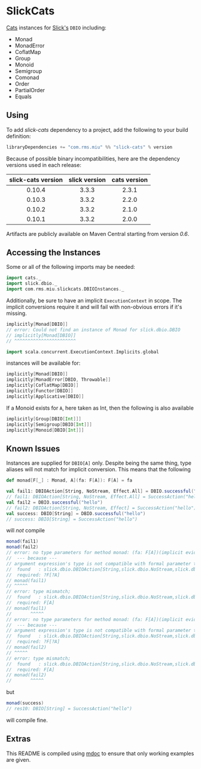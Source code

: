 SlickCats
=========

[Cats](https://github.com/typelevel/cats) instances for [Slick's](http://slick.typesafe.com/) `DBIO` including:
* Monad
* MonadError
* CoflatMap
* Group
* Monoid
* Semigroup
* Comonad
* Order
* PartialOrder
* Equals

## Using

To add *slick-cats* dependency to a project, add the following to your build definition:

```scala
libraryDependencies += "com.rms.miu" %% "slick-cats" % version
```

Because of possible binary incompatibilities, here are the dependency versions used in each release:

| slick-cats version | slick version | cats version |
|:------------------:|:-------------:|:------------:|
|       0.10.4       |     3.3.3     |    2.3.1     |
|       0.10.3       |     3.3.2     |    2.2.0     |
|       0.10.2       |     3.3.2     |    2.1.0     |
|       0.10.1       |     3.3.2     |    2.0.0     |

Artifacts are publicly available on Maven Central starting from version *0.6*.

## Accessing the Instances

Some or all of the following imports may be needed:

```scala
import cats._
import slick.dbio._
import com.rms.miu.slickcats.DBIOInstances._
```

Additionally, be sure to have an implicit `ExecutionContext` in scope. The implicit conversions require it
and will fail with non-obvious errors if it's missing.

```scala
implicitly[Monad[DBIO]]
// error: Could not find an instance of Monad for slick.dbio.DBIO
// implicitly[Monad[DBIO]]
// ^^^^^^^^^^^^^^^^^^^^^^^
```

```scala
import scala.concurrent.ExecutionContext.Implicits.global
```

instances will be available for:

```scala
implicitly[Monad[DBIO]]
implicitly[MonadError[DBIO, Throwable]]
implicitly[CoflatMap[DBIO]]
implicitly[Functor[DBIO]]
implicitly[Applicative[DBIO]]
```

If a Monoid exists for `A`, here taken as Int, then the following is also available

```scala
implicitly[Group[DBIO[Int]]]
implicitly[Semigroup[DBIO[Int]]]
implicitly[Monoid[DBIO[Int]]]
```

## Known Issues

Instances are supplied for `DBIO[A]` only. Despite being the same thing,
type aliases will not match for implicit conversion. This means that the following

```scala
def monad[F[_] : Monad, A](fa: F[A]): F[A] = fa

val fail1: DBIOAction[String, NoStream, Effect.All] = DBIO.successful("hello")
// fail1: DBIOAction[String, NoStream, Effect.All] = SuccessAction("hello")
val fail2 = DBIO.successful("hello")
// fail2: DBIOAction[String, NoStream, Effect] = SuccessAction("hello")
val success: DBIO[String] = DBIO.successful("hello")
// success: DBIO[String] = SuccessAction("hello")
```

will _not_ compile

```scala
monad(fail1)
monad(fail2)
// error: no type parameters for method monad: (fa: F[A])(implicit evidence$1: cats.Monad[F])F[A] exist so that it can be applied to arguments (slick.dbio.DBIOAction[String,slick.dbio.NoStream,slick.dbio.Effect.All])
//  --- because ---
// argument expression's type is not compatible with formal parameter type;
//  found   : slick.dbio.DBIOAction[String,slick.dbio.NoStream,slick.dbio.Effect.All]
//  required: ?F[?A]
// monad(fail1)
// ^^^^^
// error: type mismatch;
//  found   : slick.dbio.DBIOAction[String,slick.dbio.NoStream,slick.dbio.Effect.All]
//  required: F[A]
// monad(fail1)
//       ^^^^^
// error: no type parameters for method monad: (fa: F[A])(implicit evidence$1: cats.Monad[F])F[A] exist so that it can be applied to arguments (slick.dbio.DBIOAction[String,slick.dbio.NoStream,slick.dbio.Effect])
//  --- because ---
// argument expression's type is not compatible with formal parameter type;
//  found   : slick.dbio.DBIOAction[String,slick.dbio.NoStream,slick.dbio.Effect]
//  required: ?F[?A]
// monad(fail2)
// ^^^^^
// error: type mismatch;
//  found   : slick.dbio.DBIOAction[String,slick.dbio.NoStream,slick.dbio.Effect]
//  required: F[A]
// monad(fail2)
//       ^^^^^
```

but

```scala
monad(success)
// res10: DBIO[String] = SuccessAction("hello")
```

will compile fine.

## Extras

This README is compiled using [mdoc](https://scalameta.org/mdoc/) to ensure that only working examples are given.
